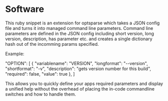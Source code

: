 Software
========

This ruby snippet is an extension for optsparse which takes a JSON config file and turns it into managed command line parameters. Command line parameters are defined in the JSON config including short version, long version, description, has parameter etc. and creates a single dictionary hash out of the incomming params specified. 

Example:

"OPTION": [
        {
           "variablename": "VERSION",
             "longformat": "--version",
            "shortformat": "-v",
            "description": "gets version number for this build",
                        "required": false,
                          "value": true
        },
        ]

This allows you to quickly define your apps required parameters and display a unified help without the overhead of placing the in-code commandline switches and how to handle them.


